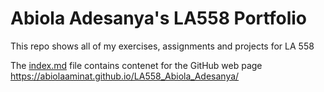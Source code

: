 # Abiola Adesanya's LA558 Portfolio

This repo shows all of my exercises, assignments and projects for LA 558

The [index.md](index.md) file contains contenet for the GitHub web page <a href="https://https://abiolaaminat.github.io/LA558_Abiola_Adesanya" target="_blank">https://abiolaaminat.github.io/LA558_Abiola_Adesanya/
